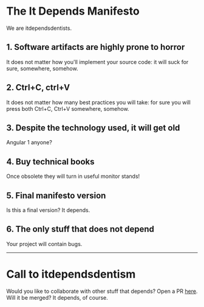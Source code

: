 # The It Depends Manifesto
We are itdependsdentists.

## 1. Software artifacts are highly prone to horror
It does not matter how you'll implement your source code: it will suck for sure, somewhere, somehow.

## 2. Ctrl+C, ctrl+V
It does not matter how many best practices you will take: for sure you will press both Ctrl+C, Ctrl+V somewhere, somehow.

## 3. Despite the technology used, it will get old
Angular 1 anyone?

## 4. Buy technical books
Once obsolete they will turn in useful monitor stands!

## 5. Final manifesto version
Is this a final version? It depends.

## 6. The only stuff that does not depend
Your project will contain bugs.

---

# Call to itdependsdentism
Would you like to collaborate with other stuff that depends? Open a PR [here](https://github.com/itdependsmanifesto/itdependsmanifesto.github.io/pulls). Will it be merged? It depends, of course. 
